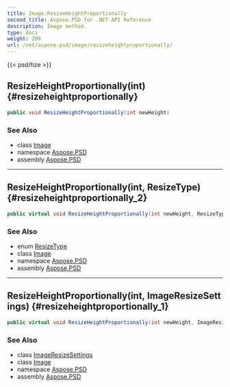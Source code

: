 ```yaml
---
title: Image.ResizeHeightProportionally
second_title: Aspose.PSD for .NET API Reference
description: Image method. 
type: docs
weight: 200
url: /net/aspose.psd/image/resizeheightproportionally/
---
```

{{< psd/tize >}}
## ResizeHeightProportionally(int) {#resizeheightproportionally}

```csharp
public void ResizeHeightProportionally(int newHeight)
```

### See Also

* class [Image](../)
* namespace [Aspose.PSD](../../image/)
* assembly [Aspose.PSD](../../../)

---

## ResizeHeightProportionally(int, ResizeType) {#resizeheightproportionally_2}

```csharp
public virtual void ResizeHeightProportionally(int newHeight, ResizeType resizeType)
```

### See Also

* enum [ResizeType](../../resizetype/)
* class [Image](../)
* namespace [Aspose.PSD](../../image/)
* assembly [Aspose.PSD](../../../)

---

## ResizeHeightProportionally(int, ImageResizeSettings) {#resizeheightproportionally_1}

```csharp
public virtual void ResizeHeightProportionally(int newHeight, ImageResizeSettings settings)
```

### See Also

* class [ImageResizeSettings](../../imageresizesettings/)
* class [Image](../)
* namespace [Aspose.PSD](../../image/)
* assembly [Aspose.PSD](../../../)


